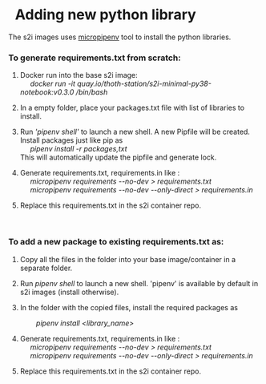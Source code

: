 # &nbsp; Adding new python library

The s2i images uses [micropipenv](https://github.com/thoth-station/micropipenv) tool to install the python libraries.

### To generate requirements.txt from scratch:

1. Docker run into the base s2i image:
<br/> &nbsp; &nbsp;&nbsp; *docker run -it quay.io/thoth-station/s2i-minimal-py38-notebook:v0.3.0 /bin/bash*
2. In a empty folder, place your packages.txt file with list of libraries to install. 
3. Run *'pipenv shell'* to launch a new shell. A new Pipfile will be created. Install packages just like pip as <br/> &nbsp; &nbsp; &nbsp;*pipenv install -r packages,txt* <br/>This will automatically update the pipfile and generate lock.

4. Generate requirements.txt, requirements.in like :
<br/> &nbsp; &nbsp;&nbsp; *micropipenv requirements --no-dev > requirements.txt*
<br/> &nbsp; &nbsp;&nbsp; *micropipenv requirements --no-dev --only-direct > requirements.in*

5. Replace this requirements.txt in the s2i container repo.
<br/>

### To add a new package to existing requirements.txt as:

1. Copy all the files in the folder into your base image/container in a separate folder.
2. Run *pipenv shell* to launch a new shell. 'pipenv' is available by default in s2i images (install otherwise).

3. In the folder with the copied files, install the required packages as

     &nbsp; &nbsp; &nbsp; &nbsp; *pipenv install <library_name>*

4. Generate requirements.txt, requirements.in like :
<br/> &nbsp; &nbsp;&nbsp; *micropipenv requirements --no-dev > requirements.txt*
<br/> &nbsp; &nbsp;&nbsp; *micropipenv requirements --no-dev --only-direct > requirements.in*

5. Replace this requirements.txt in the s2i container repo.
<br/>
